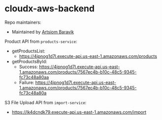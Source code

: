 # cloudx-aws-backend

Repo maintainers:

- Maintained by [Artsiom Baravik](https://github.com/Baravar)

Product API from `products-service`:
- getProductsList:
  - https://4ipnog1d7l.execute-api.us-east-1.amazonaws.com/products 
- getProductsById:
  - Success: https://4ipnog1d7l.execute-api.us-east-1.amazonaws.com/products/7567ec4b-b10c-48c5-9345-fc73c48a80aa
  - Failure: https://4ipnog1d7l.execute-api.us-east-1.amazonaws.com/products/7567ec4b-b10c-48c5-9345-fc73c48a80a

S3 File Upload API from `import-service`:
- https://lk4dcndk79.execute-api.us-east-1.amazonaws.com/import